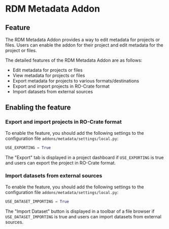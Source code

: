 # RDM Metadata Addon

## Feature

The RDM Metadata Addon provides a way to edit metadata for projects or files. Users can enable the addon for their project and edit metadata for the project or files.

The detailed features of the RDM Metadata Addon are as follows:

- Edit metadata for projects or files
- View metadata for projects or files
- Export metadata for projects to various formats/destinations
- Export and import projects in RO-Crate format
- Import datasets from external sources

## Enabling the feature

### Export and import projects in RO-Crate format

To enable the feature, you should add the following settings to the configuration file `addons/metadata/settings/local.py`:

```python
USE_EXPORTING = True
```

The "Export" tab is displayed in a project dashboard if `USE_EXPORTING` is true and users can export the project in RO-Crate format.

### Import datasets from external sources

To enable the feature, you should add the following settings to the configuration file `addons/metadata/settings/local.py`:

```python
USE_DATASET_IMPORTING = True
```

The "Import Dataset" button is displayed in a toolbar of a file browser if `USE_DATASET_IMPORTING` is true and users can import datasets from external sources.
